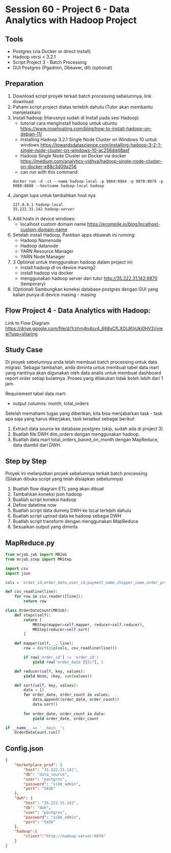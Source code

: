 # Session 60 - Project 6 - Data Analytics with Hadoop Project

## Tools
- Postgres (via Docker or direct install)
- Hadoop versi < 3.2.1
- Script Project 3 - Batch Processing
- GUI Postgres (Pgadmin, Dbeaver, dll) (optional)

## Preparation
1. Download script proyek terkait batch processing sebelumnya, link download
2. Pahami script project diatas terlebih dahulu (Tutor akan membantu menjelaskan)
3. Install hadoop (Harusnya sudah di Install pada sesi Hadoop)
    - tutorial cara menginstall hadoop untuk ubuntu https://www.rosehosting.com/blog/how-to-install-hadoop-on-debian-11/
    - Installing Hadoop 3.2.1 Single Node Cluster on Windows 10 untuk windows https://towardsdatascience.com/installing-hadoop-3-2-1-single-node-cluster-on-windows-10-ac258dd48aef
    - Hadoop Single Node Cluster on Docker via docker https://medium.com/analytics-vidhya/hadoop-single-node-cluster-on-docker-e88c3d09a256
    - can run with this command:
    ```
    docker run -d -it --name hadoop-local -p 9864:9864 -p 9870:9870 -p 8088:8088 --hostname hadoop-local hadoop
    ```
4. Jangan lupa untuk tambahkan host nya
    ```
    127.0.0.1 hadoop-local
    35.222.31.142 hadoop-server
    ```
5. Add hosts in device windows:
    - localhost custom domain name https://ecompile.io/blog/localhost-custom-domain-name
6. Setelah install Hadoop, Pastikan apps dibawah ini running:
    - Hadoop Namenode
    - Hadoop datanode
    - YARN Resource Manager
    - YARN Node Manager
7. 3 Optional untuk menggunakan hadoop dalam project ini:
    - install hadoop di os device masing2
    - install hadoop via docker
    - menggunakan hadoop server dari tutor http://35.222.31.142:9870 (temporary)
8. (Optional) Sambungkan koneksi database postgres dengan GUI yang kalian punya di device masing - masing

## Flow Project 4 - Data Analytics with Hadoop:
Link to Flow Diagram https://drive.google.com/file/d/1rzhm4n4sy4_668xCfLXOlJKhUkj0HV2j/view?usp=sharing

## Study Case
Di proyek sebelumnya anda telah membuat batch processing untuk data migrasi. Sebagai tambahan, anda diminta untuk membuat tabel data mart yang nantinya akan digunakan oleh data analis untuk membuat dashboard report order setiap bulannya. Proses yang dilakukan tidak boleh lebih dari 1 jam.

Requirement tabel data mart:
- output columns: month, total_orders

Setelah memahami tugas yang diberikan, kita bisa menjabarkan task - task apa saja yang harus dikerjakan, task tersebut sebagai berikut:
1. Extract data source ke database postgres (skip, sudah ada di project 3).
2. Buatlah file DWH dim_orders dengan menggunakan hadoop.
3. Buatlah data mart total_orders_based_on_month dengan MapReduce, data diambil dari DWH.

## Step by Step
Proyek ini melanjutkan proyek sebelumnya terkait batch processing. (Silakan dibuka script yang telah disiapkan sebelumnya)
1. Buatlah flow diagram ETL yang akan dibuat
2. Tambahkan koneksi json hadoop
3. Buatlah script koneksi hadoop
4. Define datetime now
5. Buatlah script data dummy DWH ke local terlebih dahulu
6. Buatlah script upload data ke hadoop sebagai DWH
7. Buatlah script transform dengan menggunakan MapReduce
8. Sesuaikan output yang diminta

## MapReduce.py
```python
from mrjob.job import MRJob
from mrjob.step import MRStep

import csv
import json

cols = 'order_id,order_date,user_id,payment_name,shipper_name,order_price,order_discount,voucher_name,voucher_price,order_total,rating_status'.split(',')

def csv_readline(line):
    for row in csv.reader([line]):
        return row

class OrderDateCount(MRJob):
    def steps(self):
        return [ 
            MRStep(mapper=self.mapper, reducer=self.reducer),
            MRStep(reducer=self.sort)
        ]

    def mapper(self, _, line):
        row = dict(zip(cols, csv_readline(line)))

        if row['order_id'] != 'order_id':
            yield row['order_date'][0:7], 1

    def reducer(self, key, values):
        yield None, (key, sum(values))

    def sort(self, key, values):
        data = []
        for order_date, order_count in values:
            data.append((order_date, order_count))
            data.sort()
        
        for order_date, order_count in data:
            yield order_date, order_count

if __name__ == '__main__':
    OrderDateCount.run()
```

## Config.json
```json
{
    "marketplace_prod": {
        "host": "35.222.31.142",
        "db": "data_source",
        "user": "postgres",
        "password": "sib6_admin",
        "port": "5436"
    },
    "dwh": {
        "host": "35.222.31.142",
        "db": "dwh",
        "user": "postgres",
        "password": "sib6_admin",
        "port": "5436"
    },
    "hadoop":{
        "client":"http://hadoop-server:9870"
    }
}

